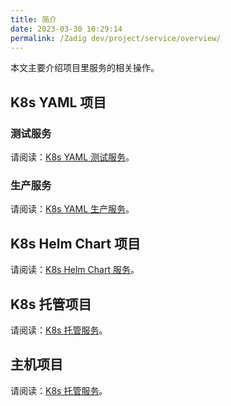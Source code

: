 ```yaml
---
title: 简介
date: 2023-03-30 10:29:14
permalink: /Zadig dev/project/service/overview/
---
```


本文主要介绍项目里服务的相关操作。

## K8s YAML 项目

### 测试服务

请阅读：[K8s YAML 测试服务](/Zadig%20dev/project/service/k8s/)。

### 生产服务 <Badge text="企业版" />

请阅读：[K8s YAML 生产服务](/Zadig%20dev/project/service/k8s/prod/)。

## K8s Helm Chart 项目

请阅读：[K8s Helm Chart 服务](/Zadig%20dev/project/service/helm/chart/)。

## K8s 托管项目

请阅读：[K8s 托管服务](/Zadig%20dev/project/service/k8s/host/)。

## 主机项目

请阅读：[K8s 托管服务](/Zadig%20dev/project/service/vm/)。

